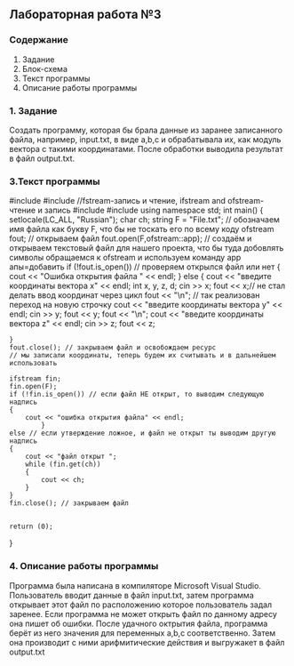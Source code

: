 ## Лабораторная работа №3

### Содержание

1. Задание
2. Блок-схема
3. Текст программы
4. Описание работы программы

### 1. Задание

Создать программу, которая бы брала данные из заранее записанного файла, например, input.txt, в виде a,b,c и обрабатывала их, как модуль вектора с такими координатами. После обработки выводила результат в файл output.txt.


### 3.Текст программы 
#include <iostream>
#include <fstream>//fstream-запись и чтение, ifstream and ofstream- чтение и запись
#include <cmath>
#include <string>
using namespace std;
int main()
{
	setlocale(LC_ALL, "Russian");
	char ch;
	string F = "File.txt"; // обозначаем имя файла как букву F, что бы не тоскать его по всему коду 
	ofstream fout; // открываем файл
	fout.open(F,ofstream::app); // создаём и открываем текстовый файл для нашего проекта, что бы туда добовлять символы обращаемся к ofstream и используем команду app апы=добавить
	if (!fout.is_open()) // проверяем открылся файл или нет 
	{
		cout << "Ошибка открытия файла " << endl;
		}
	else
	{
		cout << "введите координаты вектора x" << endl;
		int x, y, z, d;
		cin >> x;
		fout << x;// не стал делать ввод координат через цикл 
		fout << "\n"; // так реализован переход на новую строчку
		cout << "введите координаты вектора y" << endl;
		cin >> y;
		fout << y;
		fout << "\n";
		cout << "введите координаты вектора z" << endl;
		cin >> z;
		fout << z; 
		
	}
	fout.close(); // закрываем файл и освобождаем ресурс 
	// мы записали координаты, теперь будем их считывать и в дальнейшем использовать

	ifstream fin;
	fin.open(F);
	if (!fin.is_open()) // если файл НЕ открыт, то выводим следующую надпись 
	{
		cout << "ошибка открытия файла" << endl;
			}
	else // если утверждение ложное, и файл не открыт ты выводим другую надпись 
	{
		cout << "файл открыт ";
		while (fin.get(ch))
		{
			cout << ch;
		}
	}
	fin.close(); // закрываем файл 
	

	return (0);
}

### 4. Описание работы программы

Программа была написана  в компиляторе Microsoft Visual Studio. Пользователь вводит данные в файл input.txt, затем программа открывает этот файл по расположению которое пользователь задал заренее. Если программа не может открыть файл по данному адресу она пишет об ошибки. После удачного октрытия файла, программа берёт из него значения для переменных a,b,c соответственно. Затем она производит с ними арифмитические действия и выгружакет в файл output.txt
